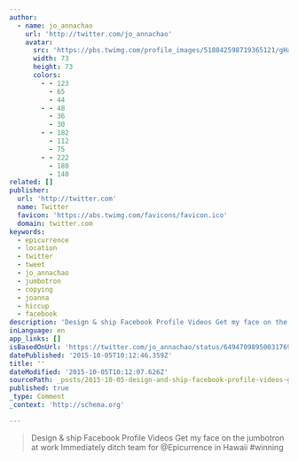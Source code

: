 ```yaml
---
author:
  - name: jo_annachao
    url: 'http://twitter.com/jo_annachao'
    avatar:
      src: 'https://pbs.twimg.com/profile_images/518842598719365121/gHa1IQ5H_bigger.png'
      width: 73
      height: 73
      colors:
        - - 123
          - 65
          - 44
        - - 48
          - 36
          - 30
        - - 182
          - 112
          - 75
        - - 222
          - 180
          - 140
related: []
publisher:
  url: 'http://twitter.com'
  name: Twitter
  favicon: 'https://abs.twimg.com/favicons/favicon.ico'
  domain: twitter.com
keywords:
  - epicurrence
  - location
  - twitter
  - tweet
  - jo_annachao
  - jumbotron
  - copying
  - joanna
  - hiccup
  - facebook
description: 'Design & ship Facebook Profile Videos Get my face on the jumbotron at work Immediately ditch team for @Epicurrence in Hawaii #winning'
inLanguage: en
app_links: []
isBasedOnUrl: 'https://twitter.com/jo_annachao/status/649470989500317696'
datePublished: '2015-10-05T10:12:46.359Z'
title: ''
dateModified: '2015-10-05T10:12:07.626Z'
sourcePath: _posts/2015-10-05-design-and-ship-facebook-profile-videos-get-my-face-on-the-jum.md
published: true
_type: Comment
_context: 'http://schema.org'

---
```

> Design & ship Facebook Profile Videos Get my face on the jumbotron at work Immediately ditch team for &commat;Epicurrence in Hawaii &num;winning